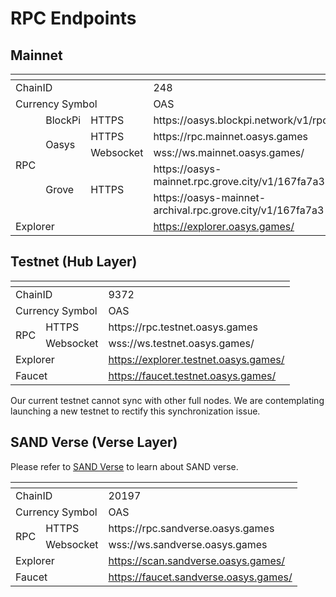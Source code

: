 # RPC Endpoints 

## Mainnet
<table>
  <thead>
    <tr><th colspan="4"></th></tr>
  </thead>
  <tbody>
    <tr><td colspan="3">ChainID</td><td>248</td></tr>
    <tr><td colspan="3">Currency Symbol</td><td>OAS</td></tr>
    <tr><td rowspan="5">RPC</td><td>BlockPi</td><td>HTTPS</td><td>https://oasys.blockpi.network/v1/rpc/public</td></tr>
    <tr><td rowspan="2">Oasys</td><td>HTTPS</td><td>https://rpc.mainnet.oasys.games</td></tr>
    <tr><td>Websocket</td><td>wss://ws.mainnet.oasys.games/</td></tr>
    <tr><td rowspan="2">Grove</td><td rowspan="2">HTTPS</td><td>https://oasys-mainnet.rpc.grove.city/v1/167fa7a3</td></tr>
    <tr><td>https://oasys-mainnet-archival.rpc.grove.city/v1/167fa7a3</td></tr>
    <tr><td colspan="3">Explorer</td><td><a href="https://explorer.oasys.games/" target="_blank" rel="noopener noreferrer">https://explorer.oasys.games/</a></td></tr>
  </tbody>
</table>

## Testnet (Hub Layer)
<table>
  <thead>
    <tr><th colspan="3"></th></tr>
  </thead>
  <tbody>
    <tr><td colspan="2">ChainID</td><td>9372</td></tr>
    <tr><td colspan="2">Currency Symbol</td><td>OAS</td></tr>
    <tr><td rowspan="2">RPC</td><td>HTTPS</td><td>https://rpc.testnet.oasys.games</td></tr>
    <tr><td>Websocket</td><td>wss://ws.testnet.oasys.games/</td></tr>
    <tr><td colspan="2">Explorer</td><td><a href="https://explorer.testnet.oasys.games/" target="_blank" rel="noopener noreferrer">https://explorer.testnet.oasys.games/</a></td></tr>
    <tr><td colspan="2">Faucet</td><td><a href="https://faucet.testnet.oasys.games/" target="_blank" rel="noopener noreferrer">https://faucet.testnet.oasys.games/</a></td></tr>
  </tbody>
</table>

Our current testnet cannot sync with other full nodes. We are contemplating launching a new testnet to rectify this synchronization issue.

## SAND Verse (Verse Layer)
Please refer to [SAND Verse](/docs/verse-developer/sandverse) to learn about SAND verse.

<table>
  <thead>
    <tr><th colspan="3"></th></tr>
  </thead>
  <tbody>
    <tr><td colspan="2">ChainID</td><td>20197</td></tr>
    <tr><td colspan="2">Currency Symbol</td><td>OAS</td></tr>
    <tr><td rowspan="2">RPC</td><td>HTTPS</td><td>https://rpc.sandverse.oasys.games</td></tr>
    <tr><td>Websocket</td><td>wss://ws.sandverse.oasys.games</td></tr>
    <tr><td colspan="2">Explorer</td><td><a href="https://scan.sandverse.oasys.games/" target="_blank" rel="noopener noreferrer">https://scan.sandverse.oasys.games/</a></td></tr>
    <tr><td colspan="2">Faucet</td><td><a href="https://faucet.sandverse.oasys.games/" target="_blank" rel="noopener noreferrer">https://faucet.sandverse.oasys.games/</a></td></tr>
  </tbody>
</table>
